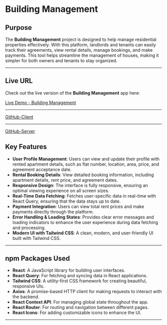 # Building Management

## Purpose

The **Building Management** project is designed to help manage residential properties effectively. With this platform, landlords and tenants can easily track their agreements, view rental details, manage bookings, and make payments. This tool helps streamline the management of houses, making it simpler for both owners and tenants to stay organized.

---

## Live URL

Check out the live version of the **Building Management** app here:

[Live Demo - Building Management](https://first-firebase-7d3a1.web.app/)

---
[GitHub-Client]([GitHub-Client](https://github.com/Programming-Hero-Web-Course4/b10a12-client-side-zohir26))

---
[GitHub-Server]([GitHub-Server]([https://github.com/Programming-Hero-Web-Course4/b10a12-server-side-zohir26/blob/main/index.js]))

## Key Features

- **User Profile Management**: Users can view and update their profile with rented apartment details, such as flat number, location, area, price, and agreement acceptance date.
- **Rental Booking Details**: View detailed booking information, including apartment details, rent price, and agreement dates.
- **Responsive Design**: The interface is fully responsive, ensuring an optimal viewing experience on all screen sizes.
- **Real-Time Data Fetching**: Fetches user-specific data in real-time with React Query, ensuring that the data stays up to date.
- **Payment Integration**: Users can view total rent prices and make payments directly through the platform.
- **Error Handling & Loading States**: Provides clear error messages and loading indicators to enhance the user experience during data fetching and processing.
- **Modern UI with Tailwind CSS**: A clean, modern, and user-friendly UI built with Tailwind CSS.

---

## npm Packages Used

- **React**: A JavaScript library for building user interfaces.
- **React Query**: For fetching and syncing data in React applications.
- **Tailwind CSS**: A utility-first CSS framework for creating beautiful, responsive UIs.
- **Axios**: A promise-based HTTP client for making requests to interact with the backend.
- **React Context API**: For managing global state throughout the app.
- **React Router**: For routing and navigation between different pages.
- **React Icons**: For adding customizable icons to enhance the UI.

---


